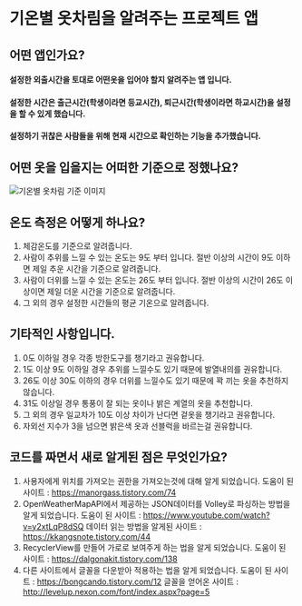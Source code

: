 # 기온별 옷차림을 알려주는 프로젝트 앱

## 어떤 앱인가요?

#### 설정한 외출시간을 토대로 어떤옷을 입어야 할지 알려주는 앱 입니다.
#### 설정한 시간은 출근시간(학생이라면 등교시간), 퇴근시간(학생이라면 하교시간)을 설정을 할 수 있게 했습니다.
#### 설정하기 귀찮은 사람들을 위해 현재 시간으로 확인하는 기능을 추가했습니다.

## 어떤 옷을 입을지는 어떠한 기준으로 정했나요?

![기온별 옷차림 기준 이미지](https://user-images.githubusercontent.com/68115246/107111278-262e1400-6892-11eb-9761-858d941e836c.jpg)


## 온도 측정은 어떻게 하나요?

1. 체감온도를 기준으로 알려줍니다.
2. 사람이 추위를 느낄 수 있는 온도는 9도 부터 입니다. 절반 이상의 시간이 9도 이하면 제일 추운 시간을 기준으로 알려줍니다.
3. 사람이 더위를 느낄 수 있는 온도는 26도 부터 입니다. 절반 이상의 시간이 26도 이상이면 제일 더운 시간을 기준으로 알려줍니다.
4. 그 외의 경우 설정한 시간들의 평균 기온으로 알려줍니다.

## 기타적인 사항입니다.

1. 0도 이하일 경우 각종 방한도구를 챙기라고 권유합니다.
2. 1도 이상 9도 이하일 경우 추위를 느낄수도 있기 때문에 발열내의를 권유합니다.
3. 26도 이상 30도 이하의 경우 더위를 느낄수도 있기 때문에 꽉 끼는 옷을 추천하지 않습니다.
4. 31도 이상일 경우 통풍이 잘 되는 옷이나 밝은 계열의 옷을 추천합니다.
5. 그 외의 경우 일교차가 10도 이상 차이가 난다면 겉옷을 챙기라고 권유합니다.
6. 자외선 지수가 3을 넘으면 밝은색 옷과 선블럭을 바르는걸 권유합니다.


## 코드를 짜면서 새로 알게된 점은 무엇인가요?

1. 사용자에게 위치를 가져오는 권한을 가져오는것에 대해 알게 되었습니다.
  도움이 된 사이트 : https://manorgass.tistory.com/74
2. OpenWeatherMapAPI에서 제공하는 JSON데이터를 Volley로 파싱하는 방법을 알게 되었습니다.
  도움이 된 사이트 : https://www.youtube.com/watch?v=y2xtLqP8dSQ
  데이터 읽는 방법을 알게된 사이트 : https://kkangsnote.tistory.com/44
3. RecyclerView를 만들어 가로로 보여주게 하는 법을 알게 되었습니다.
  도움이 된 사이트 : https://dalgonakit.tistory.com/138
4. 다른 사이트에서 글꼴을 다운받아 적용하는 법을 알게 되었습니다.
  도움이 된 사이트 : https://bongcando.tistory.com/12
  글꼴을 얻어온 사이트 : http://levelup.nexon.com/font/index.aspx?page=5
